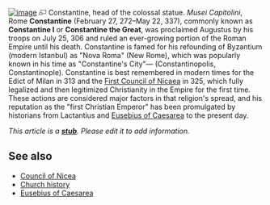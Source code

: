 [![image](images/5/50/Constantine.jpg)](http://www.theopedia.com/File:Constantine.jpg)
[![image](data:image/png;base64,iVBORw0KGgoAAAANSUhEUgAAAA8AAAALCAAAAACFLIiAAAAAAnRSTlMA/1uRIrUAAABPSURBVAjXY/j///+5vXDwjAHIr26ZAgXZe8H8a/+hoIcw/9nevdVL9+79DuPvzQYZFPUezu8BMZLXgkExnD8HAu6hqv//n+HZVjD4DuUDAKlChD3fj6aPAAAAAElFTkSuQmCC)](http://www.theopedia.com/File:Constantine.jpg "Enlarge")
Constantine, head of the colossal statue. *Musei Capitolini*, Rome
**Constantine** (February 27, 272–May 22, 337), commonly known as
**Constantine I** or **Constantine the Great**, was proclaimed
Augustus by his troops on July 25, 306 and ruled an ever-growing
portion of the Roman Empire until his death. Constantine is famed
for his refounding of Byzantium (modern Istanbul) as "Nova Roma"
(New Rome), which was popularly known in his time as "Constantine's
City"— (Constantinopolis, Constantinople). Constantine is best
remembered in modern times for the Edict of Milan in 313 and the
[First Council of Nicaea](First_Council_of_Nicaea "First Council of Nicaea")
in 325, which fully legalized and then legitimized Christianity in
the Empire for the first time. These actions are considered major
factors in that religion's spread, and his reputation as the "first
Christian Emperor" has been promulgated by historians from
Lactantius and
[Eusebius of Caesarea](Eusebius_of_Caesarea "Eusebius of Caesarea")
to the present day.

*This article is a **[stub](http://www.theopedia.com/Category:Theopedia_stubs "Category:Theopedia stubs")**. Please edit it to add information.*
## See also

-   [Council of Nicea](Council_of_Nicea "Council of Nicea")
-   [Church history](Church_history "Church history")
-   [Eusebius of Caesarea](Eusebius_of_Caesarea "Eusebius of Caesarea")




